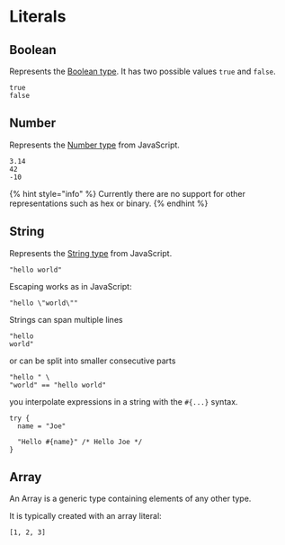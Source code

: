 # Literals

## Boolean

Represents the [Boolean type](https://en.wikipedia.org/wiki/Boolean_data_type). It has two possible values `true` and `false`.

```text
true
false
```

## Number

Represents the [Number type](https://developer.mozilla.org/en-US/docs/Glossary/Number) from JavaScript.

```text
3.14
42
-10
```

{% hint style="info" %}
Currently there are no support for other representations such as hex or binary.
{% endhint %}

## String

Represents the [String type](https://developer.mozilla.org/en-US/docs/Web/JavaScript/Reference/Global_Objects/String) from JavaScript.

```text
"hello world"
```

Escaping works as in JavaScript:

```text
"hello \"world\""
```

Strings can span multiple lines

```text
"hello
world"
```

or can be split into smaller consecutive parts

```text
"hello " \
"world" == "hello world"
```

you interpolate expressions in a  string with the `#{...}` syntax.

```text
try {
  name = "Joe"
  
  "Hello #{name}" /* Hello Joe */
}
```

## Array

An Array is a generic type containing elements of any other type.

It is typically created with an array literal:

```text
[1, 2, 3]
```

